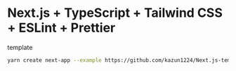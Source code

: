 # Next.js + TypeScript + Tailwind CSS + ESLint + Prettier
template

```bash
yarn create next-app --example https://github.com/kazun1224/Next.js-template01.git
```
